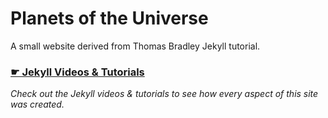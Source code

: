 # Planets of the Universe

A small website derived from Thomas Bradley Jekyll tutorial.

### [☛ Jekyll Videos & Tutorials](http://github.com/algonquin-design/jekyll/)

*Check out the Jekyll videos & tutorials to see how every aspect of this site was created.*